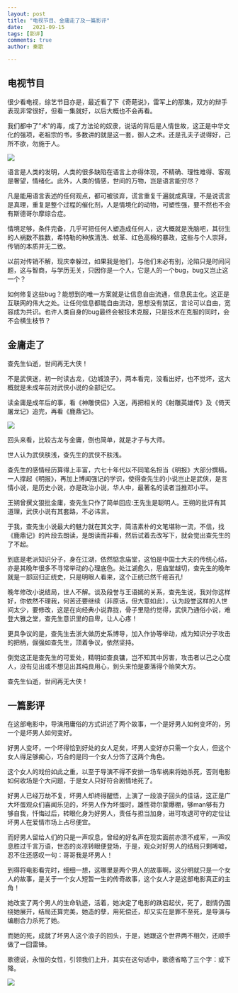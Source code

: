 ```yaml
---
layout: post
title: "电视节目、金庸走了及一篇影评"
date:   2021-09-15
tags: [影评]
comments: true
author: 秦歌

---
```


## 电视节目



很少看电视，综艺节目亦是，最近看了下《奇葩说》，雷军上的那集，双方的辩手表现非常很好，但看一集就好，以后大概也不会再看。

我们都中了”术”的毒，成了方法论的奴隶，说话的背后是人情世故，这正是中华文化的强项，老祖宗的书，多数讲的就是这一套，御人之术。还是孔夫子说得好，己所不欲，勿施于人。

![](https://raw.githubusercontent.com/jandyxu/jandyxu.github.io/master/images/jyong/%E9%9B%B7%E5%86%9B.jpg)

语言是人类的发明，人类的很多缺陷在语言上亦得体现，不精确、理性难得、客观是奢望，情绪化。此外，人类的情感，世间的万物，岂是语言能穷尽？

凡是能用语言表述的任何观点，都可被驳弃，谎言重复千遍就成真理，不是说谎言是真理，重复是整个过程的催化剂，人是情境化的动物，可塑性强，要不然也不会有斯德哥尔摩综合症。

情境足够，条件完备，几乎可把任何人塑造成任何人，这大概就是洗脑吧，其衍生的人祸数不胜数，希特勒的种族清洗、蚊革、红色高棉的暴政，这些与个人崇拜，传销的本质并无二致。

以前对传销不解，现庆幸躲过，如果我是他们，与他们未必有别，沦陷只是时间问题，这与智商，与学历无关，只因你是一个人，它是人的一个bug，bug又岂止这一个？

如何修复这些bug？能想到的唯一方案就是让信息自由流通，信息民主化。这正是互联网的伟大之处。让任何信息都能自由流动，思想没有禁区，言论可以自由，宽容成为共识。也许人类自身的bug最终会被技术克服，只是技术在克服的同时，会不会横生枝节？



## 金庸走了



查先生仙逝，世间再无大侠！

不是武侠迷，初一时读古龙，《边城浪子》，两本看完，没看出好，也不觉坏，这大概就是未成年前对武侠小说的全部记忆。

读金庸是成年后的事，看《神雕侠侣》入迷，再把相关的《射雕英雄传》及《倚天屠龙记》追完，再看《鹿鼎记》。

![](https://raw.githubusercontent.com/jandyxu/jandyxu.github.io/master/images/jyong/%E9%87%91%E5%BA%B8.jpg)

回头来看，比较古龙与金庸，倒也简单，就是才子与大师。

世人认为武侠肤浅，查先生的武侠不肤浅。

查先生的感情经历算得上丰富，六七十年代以不同笔名担当《明报》大部分撰稿，一人撑起《明报》，再加上博闻强记的学识，使得查先生的小说岂止是武侠，是言情小说，是历史小说，亦是政治小说，华人中，最著名的读者当推邓小平。

王朔曾撰文狠批金庸，查先生只作了简单回应:王先生是聪明人。王朔的批评有其道理，武侠小说有其套路，不必讳言。

于我，查先生小说最大的魅力就在其文字，简洁素朴的文笔堪称一流，不信，找《鹿鼎记》的片段去朗读，是朗读而非看，然后试着去改写下，就会觉出查先生的了不起。

到底是老派知识分子，身在江湖，依然惦念庙堂，这怕是中国士大夫的传统心结，亦是其晚年很多不寻常举动的心理底色。处江湖愈久，思庙堂越切，查先生的晚年就是一部回归正统史，只是明眼人看来，这个正统已然千疮百孔!

晚年修改小说结局，世人不解。谈及段誉与王语嫣的关系，查先生说，我对你这样好，你依然不理我，何苦还要继续（非原话，但大意如此），认为段誉这样的人世间太少，要修改，这是在向经典小说靠拢，骨子里隐约觉得，武侠乃通俗小说，难登大雅之堂，查先生意识里的自卑，让人心疼！

更具争议的是，查先生去浙大做历史系博导，加入作协等举动，成为知识分子攻击的把柄，倔强如查先生，顶着争议，依然坚持。

倒觉这正是查先生的可爱处，精明如查良镛，岂不知其中厉害，攻击者以己之心度人，没有见出或不想见出其纯良用心，到头来怕是要落得个贻笑大方。

查先生仙逝，世间再无大侠！



## 一篇影评



在这部电影中，导演用庸俗的方式讲述了两个故事，一个是好男人如何变坏的，另一个是坏男人如何变好。

好男人变坏，一个坏得恰到好处的女人足矣，坏男人变好亦只需一个女人，但这个女人得足够痴心，巧合的是同一个女人分饰了这两个角色。

这个女人的戏份如此之重，以至于导演不得不安排一场车祸来将她杀死，否则电影如何收场是个大问题，于是女人只好符合剧情地死了。

好男人已经万劫不复，坏男人却终得醒悟，上演了一段浪子回头的佳话，这正是广大坏蛋观众们喜闻乐见的，坏男人作为坏蛋时，雄性荷尔蒙爆棚，够man够有力够自我，忏悔过后，转眼化身为好男人，责任与担当加身，进可攻退可守的定位让坏男人在爱情市场上占尽便宜。

而好男人留给人们的只是一声叹息，曾经的好名声在现实面前亦溃不成军，一声叹息胜过千言万语，世态的炎凉转眼便登场，于是，观众对好男人的结局只剩唏嘘，忍不住还感叹一句：哥哥我是坏男人！

到得将电影看完时，细细一想，这哪里是两个男人的故事啊，这分明就只是一个女人的故事，是关于一个女人短暂一生的传奇故事，这个女人才是这部电影真正的主角！

她改变了两个男人的生命轨迹，活着，她决定了电影的跌宕起伏，死了，剧情仍围绕她展开，结局还算完美，她造的孽，用死偿还，却又实在是罪不至死，是导演与编剧合力杀死了她。

而她的死，成就了坏男人这个浪子的回头，于是，她跟这个世界两不相欠，还顺手做了一回雷锋。

歌德说，永恒的女性，引领我们上升，其实在这句话中，歌德省略了三个字：或下降。

![](https://raw.githubusercontent.com/jandyxu/jandyxu.github.io/master/images/jyong/%E5%B7%A6%E8%80%B3.jpg)
